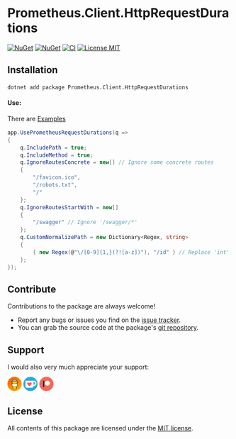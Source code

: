 # Prometheus.Client.HttpRequestDurations

[![NuGet](https://img.shields.io/nuget/v/Prometheus.Client.HttpRequestDurations.svg)](https://www.nuget.org/packages/Prometheus.Client.HttpRequestDurations)
[![NuGet](https://img.shields.io/nuget/dt/Prometheus.Client.HttpRequestDurations.svg)](https://www.nuget.org/packages/Prometheus.Client.HttpRequestDurations)
[![CI](https://github.com/PrometheusClientNet/Prometheus.Client.HttpRequestDurations/workflows/CI/badge.svg)](https://github.com/PrometheusClientNet/Prometheus.Client.HttpRequestDurations/actions?query=workflow%3ACI)
[![License MIT](https://img.shields.io/badge/license-MIT-green.svg)](https://opensource.org/licenses/MIT) 

## Installation
```shell script
dotnet add package Prometheus.Client.HttpRequestDurations
```

#### Use:

There are [Examples](https://github.com/PrometheusClientNet/Prometheus.Client.Examples/tree/master/HttpRequestDurations)

```c#
app.UsePrometheusRequestDurations(q =>
{
    q.IncludePath = true;
    q.IncludeMethod = true;
    q.IgnoreRoutesConcrete = new[] // Ignore some concrete routes
    {
        "/favicon.ico",
        "/robots.txt",
        "/"
    };
    q.IgnoreRoutesStartWith = new[]
    {
        "/swagger" // Ignore '/swagger/*'
    };
    q.CustomNormalizePath = new Dictionary<Regex, string>
    {
        { new Regex(@"\/[0-9]{1,}(?![a-z])"), "/id" } // Replace 'int' in Route
    };
});
```

## Contribute

Contributions to the package are always welcome!

* Report any bugs or issues you find on the [issue tracker](https://github.com/PrometheusClientNet/Prometheus.Client.HttpRequestDurations/issues).
* You can grab the source code at the package's [git repository](https://github.com/PrometheusClientNet/Prometheus.Client.HttpRequestDurations).

## Support

I would also very much appreciate your support:

<a href="https://www.buymeacoffee.com/phnx47"><img width="32px" src="https://raw.githubusercontent.com/phnx47/files/master/button-sponsors/bmac0.png" alt="Buy Me A Coffee"></a>
<a href="https://ko-fi.com/phnx47"><img width="32px" src="https://raw.githubusercontent.com/phnx47/files/master/button-sponsors/kofi0.png" alt="Support me on ko-fi"></a>
<a href="https://www.patreon.com/phnx47"><img width="32px" src="https://raw.githubusercontent.com/phnx47/files/master/button-sponsors/patreon0.png" alt="Support me on Patreon"></a>
## License

All contents of this package are licensed under the [MIT license](https://opensource.org/licenses/MIT).



